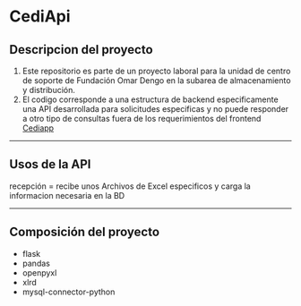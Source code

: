 # CediApi
## Descripcion del proyecto

1. Este repositorio es parte de un proyecto laboral para la unidad de centro de soporte de Fundación Omar Dengo en la subarea de almacenamiento y distribución. 
2. El codigo corresponde a una estructura de backend especificamente una API desarrollada para solicitudes especificas y no puede responder a otro tipo de consultas fuera de los requerimientos del frontend [Cediapp](https://github.com/GsusLara/cediapp)
---
## Usos de la API
recepción = recibe unos Archivos de Excel especificos y carga la informacion necesaria en la BD

---

## Composición del proyecto

* flask 
* pandas 
* openpyxl 
* xlrd 
* mysql-connector-python 
